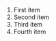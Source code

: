 <ol>
  <li>First item</li>
  <li>Second item</li>
  <li>Third item</li>
  <li>Fourth item</li>
</ol>
